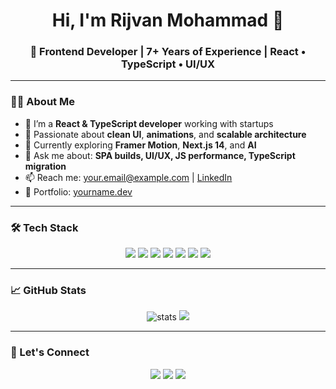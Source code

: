 <h1 align="center">Hi, I'm Rijvan Mohammad 👋</h1>
<h3 align="center">🚀 Frontend Developer | 7+ Years of Experience | React • TypeScript • UI/UX</h3>

---

### 🧑‍💻 About Me
- 🔭 I’m a **React & TypeScript developer** working with startups
- 🧠 Passionate about **clean UI**, **animations**, and **scalable architecture**
- 🌱 Currently exploring **Framer Motion**, **Next.js 14**, and **AI**
- 💬 Ask me about: **SPA builds, UI/UX, JS performance, TypeScript migration**
- 📫 Reach me: your.email@example.com | [LinkedIn](https://www.linkedin.com/in/rijvan-mohammad-8b809210b/)
- 📝 Portfolio: [yourname.dev](https://yourname.dev)

---

### 🛠️ Tech Stack

<p align="center">
  <img src="https://img.shields.io/badge/React-20232A?style=for-the-badge&logo=react&logoColor=61DAFB" />
  <img src="https://img.shields.io/badge/Redux-593D88?style=for-the-badge&logo=redux&logoColor=white" />
  <img src="https://img.shields.io/badge/TypeScript-007ACC?style=for-the-badge&logo=typescript&logoColor=white" />
  <img src="https://img.shields.io/badge/Next.js-000000?style=for-the-badge&logo=nextdotjs&logoColor=white" />
  <img src="https://img.shields.io/badge/Tailwind_CSS-38B2AC?style=for-the-badge&logo=tailwind-css&logoColor=white" />
  <img src="https://img.shields.io/badge/Framer_Motion-EF018C?style=for-the-badge&logo=framer&logoColor=white" />
  <img src="https://img.shields.io/badge/GitHub-181717?style=for-the-badge&logo=github&logoColor=white" />
</p>

---

### 📈 GitHub Stats

<p align="center">
  <img src="https://github-readme-stats.vercel.app/api?username=rijvantech&show_icons=true&theme=tokyonight" alt="stats" />
  <img src="https://github-readme-streak-stats.herokuapp.com/?user=rijvantech&theme=tokyonight" />
</p>

---

### 🔗 Let's Connect

<p align="center">
  <a href="mailto:rijvanmohd007@gmail.com"><img src="https://img.shields.io/badge/email-D14836?style=for-the-badge&logo=gmail&logoColor=white" /></a>
  <a href="https://www.linkedin.com/in/rijvan-mohammad-8b809210b/"><img src="https://img.shields.io/badge/LinkedIn-0077B5?style=for-the-badge&logo=linkedin&logoColor=white" /></a>
  <a href="https://yourname.dev"><img src="https://img.shields.io/badge/Portfolio-121212?style=for-the-badge&logo=vercel&logoColor=white" /></a>
</p>
